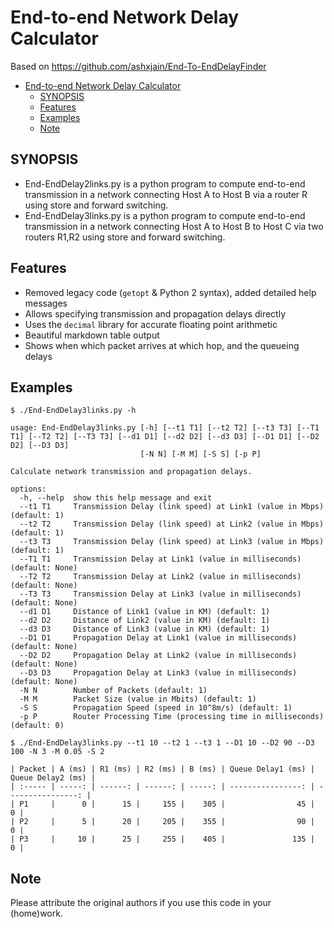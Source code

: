 # End-to-end Network Delay Calculator

Based on https://github.com/ashxjain/End-To-EndDelayFinder

- [End-to-end Network Delay Calculator](#end-to-end-network-delay-calculator)
  - [SYNOPSIS](#synopsis)
  - [Features](#features)
  - [Examples](#examples)
  - [Note](#note)


## SYNOPSIS

* End-EndDelay2links.py is a python program to compute end-to-end transmission in a network connecting Host A to Host B via a router R using store and forward switching.
* End-EndDelay3links.py is a python program to compute end-to-end transmission in a network connecting Host A to Host B to Host C via two routers R1,R2 using store and forward switching.

## Features

- Removed legacy code (`getopt` & Python 2 syntax), added detailed help messages
- Allows specifying transmission and propagation delays directly
- Uses the `decimal` library for accurate floating point arithmetic
- Beautiful markdown table output
- Shows when which packet arrives at which hop, and the queueing delays

## Examples

```
$ ./End-EndDelay3links.py -h

usage: End-EndDelay3links.py [-h] [--t1 T1] [--t2 T2] [--t3 T3] [--T1 T1] [--T2 T2] [--T3 T3] [--d1 D1] [--d2 D2] [--d3 D3] [--D1 D1] [--D2 D2] [--D3 D3]
                             [-N N] [-M M] [-S S] [-p P]

Calculate network transmission and propagation delays.

options:
  -h, --help  show this help message and exit
  --t1 T1     Transmission Delay (link speed) at Link1 (value in Mbps) (default: 1)
  --t2 T2     Transmission Delay (link speed) at Link2 (value in Mbps) (default: 1)
  --t3 T3     Transmission Delay (link speed) at Link3 (value in Mbps) (default: 1)
  --T1 T1     Transmission Delay at Link1 (value in milliseconds) (default: None)
  --T2 T2     Transmission Delay at Link2 (value in milliseconds) (default: None)
  --T3 T3     Transmission Delay at Link3 (value in milliseconds) (default: None)
  --d1 D1     Distance of Link1 (value in KM) (default: 1)
  --d2 D2     Distance of Link2 (value in KM) (default: 1)
  --d3 D3     Distance of Link3 (value in KM) (default: 1)
  --D1 D1     Propagation Delay at Link1 (value in milliseconds) (default: None)
  --D2 D2     Propagation Delay at Link2 (value in milliseconds) (default: None)
  --D3 D3     Propagation Delay at Link3 (value in milliseconds) (default: None)
  -N N        Number of Packets (default: 1)
  -M M        Packet Size (value in Mbits) (default: 1)
  -S S        Propagation Speed (speed in 10^8m/s) (default: 1)
  -p P        Router Processing Time (processing time in milliseconds) (default: 0)
  ```

```
$ ./End-EndDelay3links.py --t1 10 --t2 1 --t3 1 --D1 10 --D2 90 --D3 100 -N 3 -M 0.05 -S 2

| Packet | A (ms) | R1 (ms) | R2 (ms) | B (ms) | Queue Delay1 (ms) | Queue Delay2 (ms) |
| :----- | -----: | ------: | ------: | -----: | ----------------: | ----------------: |
| P1     |      0 |      15 |     155 |    305 |                45 |                 0 |
| P2     |      5 |      20 |     205 |    355 |                90 |                 0 |
| P3     |     10 |      25 |     255 |    405 |               135 |                 0 |
```

## Note

Please attribute the original authors if you use this code in your (home)work.